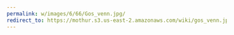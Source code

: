 ```yaml
---
permalink: w/images/6/66/Gos_venn.jpg/
redirect_to: https://mothur.s3.us-east-2.amazonaws.com/wiki/gos_venn.jpg
---
```


